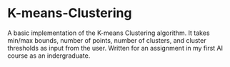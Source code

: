 # K-means-Clustering
A basic implementation of the K-means Clustering algorithm. It takes min/max bounds, number of points, number of clusters, and cluster thresholds as input from the user. Written for an assignment in my first AI course as an indergraduate.
